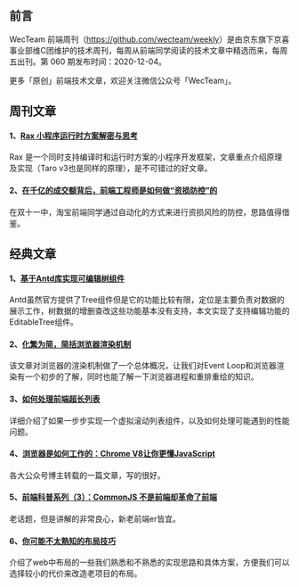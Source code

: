 ## 前言

WecTeam 前端周刊（<https://github.com/wecteam/weekly>）是由京东旗下京喜事业部维C团维护的技术周刊，每周从前端同学阅读的技术文章中精选而来，每周五出刊。第 060 期发布时间：2020-12-04。

更多「原创」前端技术文章，欢迎关注微信公众号「WecTeam」。

## 周刊文章

#### 1、[Rax 小程序运行时方案解密与思考](https://juejin.cn/post/6890428926540283918)

Rax 是一个同时支持编译时和运行时方案的小程序开发框架，文章重点介绍原理及实现（Taro v3也是同样的原理），是不可错过的好文章。

#### 2、[在千亿的成交额背后，前端工程师是如何做“资损防控”的](https://mp.weixin.qq.com/s/ZKtS47uOtjEHdEjKw0Y-uQ)

在双十一中，淘宝前端同学通过自动化的方式来进行资损风险的防控，思路值得借鉴。

## 经典文章

#### 1、[基于Antd库实现可编辑树组件](https://segmentfault.com/a/1190000038318050)

Antd虽然官方提供了Tree组件但是它的功能比较有限，定位是主要负责对数据的展示工作，树数据的增删查改这些功能基本没有支持，本文实现了支持编辑功能的EditableTree组件。

#### 2、[化繁为简，简括浏览器渲染机制](https://mp.weixin.qq.com/s/lSBJ5kNzSXa1znxHmCBAQQ)

该文章对浏览器的渲染机制做了一个总体概况，让我们对Event Loop和浏览器渲染有一个初步的了解，同时也能了解一下浏览器进程和重排重绘的知识。

#### 3、[如何处理前端超长列表](https://mp.weixin.qq.com/s?__biz=MzU5MjczNTg2MQ==&mid=2247487538&idx=1&sn=4186982e80e17271bc8c15976a19200d)

详细介绍了如果一步步实现一个虚拟滚动列表组件，以及如何处理可能遇到的性能问题。

#### 4、[浏览器是如何工作的：Chrome V8让你更懂JavaScript](https://segmentfault.com/a/1190000037435824)

各大公众号博主转载的一篇文章，写的很好。

#### 5、[前端科普系列（3）：CommonJS 不是前端却革命了前端](https://www.toutiao.com/i6900176593747149319)

老话题，但是讲解的非常良心，新老前端er皆宜。

#### 6、[你可能不太熟知的布局技巧](https://fed.taobao.org/blog/taofed/do71ct/cia993/?spm=taofed.blogs.blog-list.8.10bc5ac8mTZPAk)

介绍了web中布局的一些我们熟悉和不熟悉的实现思路和具体方案，方便我们可以选择较小的代价来改造老项目的布局。




